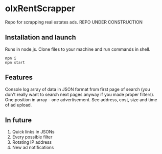 # olxRentScrapper
Repo for scrapping real estates ads.
REPO UNDER CONSTRUCTION

## Installation and launch
Runs in node.js. Clone files to your machine and run commands in shell.
```
npm i
npm start
```
## Features
Console log array of data in JSON format from first page of search (you don't really want to search next pages anyway if you made proper filters). One position in array - one advertisement.
See address, cost, size and time of ad upload.

## In future
1. Quick links in JSONs
2. Every possible filter
3. Rotating IP address
4. New ad notifications
